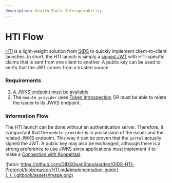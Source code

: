 ```yaml
---
description: Health Tools Interoperability
---
```


# HTI Flow

[HTI](https://github.com/GIDSOpenStandaarden/GIDS-HTI-Protocol/blob/master/HTI.md) is a light-weight solution from [GIDS](https://www.gidsopenstandaarden.org/hti-health-tools-interoperability) to quickly implement client-to-client launches. In short, the HTI launch is simply a [signed JWT](../connectie-maken-met-koppeltaal/requirements/jwt-ondertekenen.md) with HTI-specific claims that is sent from one client to another. A public key can be used to verify that the JWT comes from a trusted source.&#x20;

### Requirements

1. A [JWKS endpoint must be available](../connectie-maken-met-koppeltaal/requirements/jwks-opzetten.md).
2. The `module provider` uses [Token Introspection](launch-ontvangen/token-introspection.md) OR must be able to relate the issuer to its JWKS endpoint.

### Information Flow

The HTI launch can be done without an authentication server. Therefore, it is important that the `module provider` is in possession of the issuer and the related JWKS endpoint. This way it can be proven that the `portal` actually signed the JWT. A public key may also be exchanged, although there is a strong preference to use JWKS since applications must implement it to make a [Connection with Koppeltaal](../connectie-maken-met-koppeltaal/).

![bron: https://github.com/GIDSOpenStandaarden/GIDS-HTI-Protocol/blob/master/HTI.md#implementation-guide](../../.gitbook/assets/image.png)

